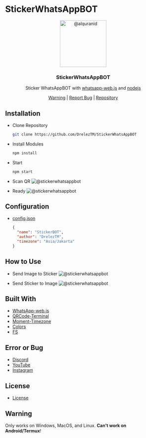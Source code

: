 # StickerWhatsAppBOT
<p align="center">
  <img alt="@alquranid" style="width: 150px;" src="https://cdn.discordapp.com/attachments/858321432178196490/1023200282479439933/a2cb87c97e9786637783db3b9639143a.gif">
</p>
<div align="center">
  <h3>StickerWhatsAppBOT</h3>
  <p>Sticker WhatsAppBOT with <a href="https://github.com/pedroslopez/whatsapp-web.js/">whatsapp-web.js</a> and <a href="https://nodejs.org/en/">nodejs</a></p>
</div>
<div align="center">
  <a href="#warning">Warning</a> | <a href="https://dsc.gg/DrelezTM">Report Bug</a> | <a href="https://github.com/DrelezTM/StickerWhatsAppBOT/">Repository</a>
</div>

## Installation
* Clone Repository
  ```sh
  git clone https://github.com/DrelezTM/StickerWhatsAppBOT
  ```
* Install Modules
  ```sh
  npm install
  ```
* Start
  ```sh
  npm start
  ```
* Scan QR
  <img alt="@stickerwhatsappbot" src="https://media.discordapp.net/attachments/858321432178196490/1023202756049240145/ss2.png?width=1440&height=566">

* Ready
  <img alt="@stickerwhatsappbot" src="https://media.discordapp.net/attachments/858321432178196490/1023202755709517834/ss1.png?width=1440&height=241">
 
 ## Configuration
* [config.json](https://github.com/DrelezTM/StickerWhatsAppBOT/blob/main/config/config.json)
  ```json
  {
    "name": "StickerBOT",
    "author": "DrelezTM",
    "timezone": "Asia/Jakarta"
  }
  ```
 
 ## How to Use
 * Send Image to Sticker
   <img alt="@stickerwhatsappbot" src="https://cdn.discordapp.com/attachments/858321432178196490/1023197425587994714/IMG_20220924_184044.jpg">
  
 * Send Sticker to Image
   <img alt="@stickerwhatsappbot" src="https://cdn.discordapp.com/attachments/858321432178196490/1023197425332133989/IMG_20220924_184103.jpg">

## Built With
* [WhatsApp-web.js](https://github.com/pedroslopez/whatsapp-web.js/)
* [QRCode-Terminal](https://www.npmjs.com/package/qrcode-terminal)
* [Moment-Timezone](https://www.npmjs.com/package/moment-timezone)
* [Colors](https://www.npmjs.com/package/colors)
* [FS](https://www.npmjs.com/package/fs)

## Error or Bug
* [Discord](https://dsc.gg/DrelezTM)
* [YouTube](https://www.youtube.com/p/DrelezTM)
* [Instagram](https://www.instagram.com/DrelezTM)

## License
* [License](https://github.com/DrelezTM/StickerWhatsAppBOT/blob/main/LICENSE)

## Warning
<p id="warning">Only works on Windows, MacOS, and Linux. <b>Can't work on Android/Termux</b>!</p>
